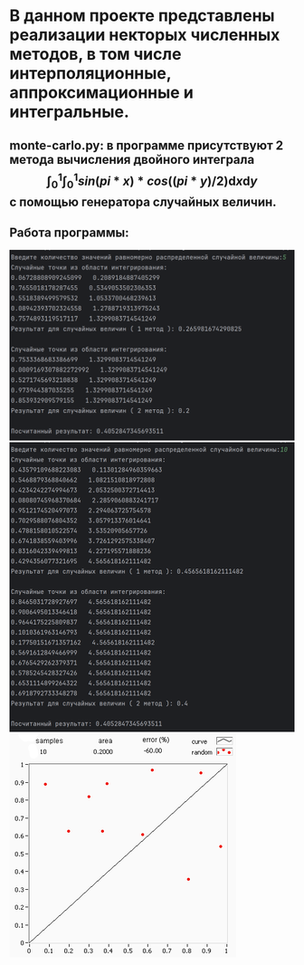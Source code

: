 # В данном проекте представлены реализации некторых численных методов, в том числе интерполяционные, аппроксимационные и интегральные.
## monte-carlo.py: в программе присутствуют 2 метода вычисления двойного интеграла $$\int_0^1\int_0^1sin(pi*x)*cos((pi*y)/2)\mathrm{d}x\mathrm{d}y $$ с помощью генератора случайных величин.    
## Работа программы: 
![res](1.png)
![res](2.png)
![res](Monte-carlo2.gif)
